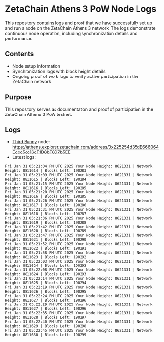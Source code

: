 # ZetaChain Athens 3 PoW Node Logs
This repository contains logs and proof that we have successfully set up and run a node on the ZetaChain Athens 3 network. The logs demonstrate continuous node operation, including synchronization details and performance.

## Contents
- Node setup information
- Synchronization logs with block height details
- Ongoing proof of work logs to verify active participation in the ZetaChain network

## Purpose
This repository serves as documentation and proof of participation in the ZetaChain Athens 3 PoW testnet.

## Logs

- [Third Bunny](https://thirdbunny.xyz/) node: https://athens.explorer.zetachain.com/address/0x225254d35dE666064Eccc5ce16eF1D8bF8D7b5EE
- Latest logs:
```
Fri Jan 31 05:21:04 PM UTC 2025 Your Node Height: 8621331 | Network Height: 8811614 | Blocks Left: 190283
Fri Jan 31 05:21:09 PM UTC 2025 Your Node Height: 8621331 | Network Height: 8811615 | Blocks Left: 190284
Fri Jan 31 05:21:15 PM UTC 2025 Your Node Height: 8621331 | Network Height: 8811616 | Blocks Left: 190285
Fri Jan 31 05:21:20 PM UTC 2025 Your Node Height: 8621331 | Network Height: 8811616 | Blocks Left: 190285
Fri Jan 31 05:21:26 PM UTC 2025 Your Node Height: 8621331 | Network Height: 8811617 | Blocks Left: 190286
Fri Jan 31 05:21:31 PM UTC 2025 Your Node Height: 8621331 | Network Height: 8811618 | Blocks Left: 190287
Fri Jan 31 05:21:36 PM UTC 2025 Your Node Height: 8621331 | Network Height: 8811619 | Blocks Left: 190288
Fri Jan 31 05:21:42 PM UTC 2025 Your Node Height: 8621331 | Network Height: 8811620 | Blocks Left: 190289
Fri Jan 31 05:21:47 PM UTC 2025 Your Node Height: 8621331 | Network Height: 8811621 | Blocks Left: 190290
Fri Jan 31 05:21:52 PM UTC 2025 Your Node Height: 8621331 | Network Height: 8811622 | Blocks Left: 190291
Fri Jan 31 05:21:58 PM UTC 2025 Your Node Height: 8621331 | Network Height: 8811623 | Blocks Left: 190292
Fri Jan 31 05:22:03 PM UTC 2025 Your Node Height: 8621331 | Network Height: 8811624 | Blocks Left: 190293
Fri Jan 31 05:22:08 PM UTC 2025 Your Node Height: 8621331 | Network Height: 8811624 | Blocks Left: 190293
Fri Jan 31 05:22:14 PM UTC 2025 Your Node Height: 8621331 | Network Height: 8811625 | Blocks Left: 190294
Fri Jan 31 05:22:19 PM UTC 2025 Your Node Height: 8621331 | Network Height: 8811626 | Blocks Left: 190295
Fri Jan 31 05:22:24 PM UTC 2025 Your Node Height: 8621331 | Network Height: 8811627 | Blocks Left: 190296
Fri Jan 31 05:22:29 PM UTC 2025 Your Node Height: 8621331 | Network Height: 8811627 | Blocks Left: 190296
Fri Jan 31 05:22:35 PM UTC 2025 Your Node Height: 8621331 | Network Height: 8811628 | Blocks Left: 190297
Fri Jan 31 05:22:40 PM UTC 2025 Your Node Height: 8621331 | Network Height: 8811629 | Blocks Left: 190298
Fri Jan 31 05:22:45 PM UTC 2025 Your Node Height: 8621331 | Network Height: 8811630 | Blocks Left: 190299
```
